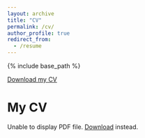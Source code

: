 ```yaml
---
layout: archive
title: "CV"
permalink: /cv/
author_profile: true
redirect_from:
  - /resume
---
```


{% include base_path %}

<html>
  <head>
  </head>
  <body>
    <a href="/files/MJL CV (Fall 2023).docx.pdf">Download my CV</a>
    <h1>My CV</h1>
    <object data="/files/MJL CV (Fall 2023).docx.pdf" type="application/pdf" width="100%" height="500px">
      <p>Unable to display PDF file. <a href="/files/MJL CV (Fall 2023).docx.pdf">Download</a> instead.</p>
    </object>
  </body>
</html>
